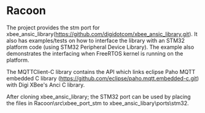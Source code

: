 # Racoon
The project provides the stm port for xbee_ansic_library(https://github.com/digidotcom/xbee_ansic_library.git). It also has examples/tests on how to interface the library with an STM32 platform code (using STM32 Peripheral Device Library). The example also demonstrates the interfacing when FreeRTOS kernel is running on the platform.

The MQTTClient-C library contains the API which links eclipse Paho MQTT embedded C library (https://github.com/eclipse/paho.mqtt.embedded-c.git) with Digi XBee's Anci C library. 

After cloning xbee_ansic_library; the STM32 port can be used by placing the files in Racoon\src\xbee_port_stm to xbee_ansic_libary\ports\stm32.
